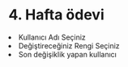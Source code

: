 # 4. Hafta ödevi

<lu>
<li>Kullanıcı Adı Seçiniz</li>
<li>Değiştireceğiniz Rengi Seçiniz</li>
<li>Son değişiklik yapan kullanıcı</li>

</lu>